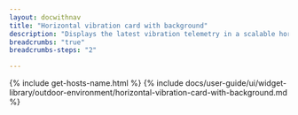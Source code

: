 ```yaml
---
layout: docwithnav
title: "Horizontal vibration card with background"
description: "Displays the latest vibration telemetry in a scalable horizontal layout with the background image."
breadcrumbs: "true"
breadcrumbs-steps: "2"

---
```

{% include get-hosts-name.html %}
{% include docs/user-guide/ui/widget-library/outdoor-environment/horizontal-vibration-card-with-background.md %}
